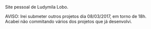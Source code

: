 Site pessoal de Ludymila Lobo.

AVISO: Irei submeter outros projetos dia 08/03/2017, em torno de 18h.
Acabei não commitando vários dos projetos que já desenvolvi.

